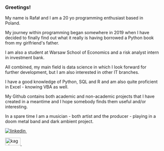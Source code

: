 

### Greetings! 
My name is Rafał and I am a 20 yo programming enthusiast based in Poland. 

My journey within programming began somewhere in 2019 when I have decided to finally find out what it really is having borrowed a Python book from my girlfriend's father.

I am also a student at Warsaw School of Economics and a risk analyst intern in investment bank.

All combined, my main field is data science in which I look forward for further development, but I am also interested in other IT branches.

I have a good knowledge of Python, SQL and R and am also quite proficient in Excel - knowing VBA as well.

My Github contains both academic and non-academic projects that I have created in a meantime and I hope somebody finds them useful and/or interesting.

In a spare time I am a musician - both artist and the producer - playing in a doom metal band and dark ambient project. 


<p>
  <a href="https://www.linkedin.com/in/rafał-stępień-695562196/" rel="nofollow noreferrer">
    <img src="https://i.stack.imgur.com/gVE0j.png" alt="linkedin">
  </a> &nbsp;
</p>
<p>
  <a href="https://www.kaggle.com/kriegsmaschine" rel="nofollow noreferrer">
    <img src="https://upload.wikimedia.org/wikipedia/commons/7/7c/Kaggle_logo.png" alt="kaggle" width="50" height="25">
  </a> &nbsp;
</p>

